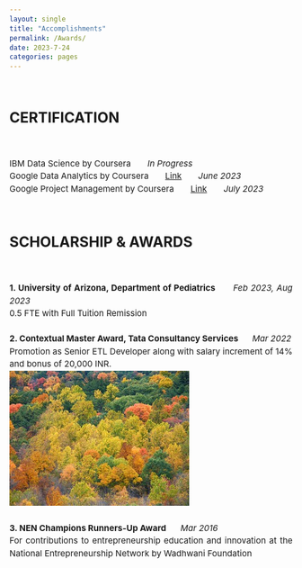 ```yaml
---
layout: single
title: "Accomplishments"
permalink: /Awards/
date: 2023-7-24
categories: pages
---
```


   <div style="text-align: justify; font-size: 17px;">     
    <h2><strong><br>CERTIFICATION</strong></h2><br>                
    <p style="line-height: 1.5; font-size: 15px;">
      IBM Data Science by Coursera&nbsp;&nbsp;&nbsp;&nbsp;&nbsp;&nbsp; 	<i>In Progress</i><br>
      Google Data Analytics by Coursera&nbsp;&nbsp;&nbsp;&nbsp;&nbsp;&nbsp;
      <a href="https://www.coursera.org/account/accomplishments/specialization/certificate/EMEK5BC3QWPA">Link</a><i>&nbsp;&nbsp;&nbsp;&nbsp;&nbsp;&nbsp; June 2023</i> <br>
      Google Project Management by Coursera&nbsp;&nbsp;&nbsp;&nbsp;&nbsp;&nbsp;
      <a href="https://www.coursera.org/account/accomplishments/specialization/certificate/UCSV3HVH4LQL">Link</a><i>&nbsp;&nbsp;&nbsp;&nbsp;&nbsp;&nbsp; July 2023</i> <br>                
    </p>
   </div>                                                                  

   <div style="text-align: justify; font-size: 17px;">     
    <h2><strong><br>SCHOLARSHIP & AWARDS</strong></h2><br>                 
    <p style="line-height: 1.5; font-size: 15px;">
      <strong>1. University of Arizona, Department of Pediatrics&nbsp;&nbsp;&nbsp;&nbsp;&nbsp;&nbsp;</strong> <i>Feb 2023, Aug 2023</i>
      <br>
      0.5 FTE with Full Tuition Remission <br><br>
      <strong>2. Contextual Master Award, Tata Consultancy Services&nbsp;&nbsp;&nbsp;&nbsp;&nbsp;&nbsp; </strong> <i>Mar 2022</i>
      <br>
      Promotion as Senior ETL Developer along with salary increment of 14% and bonus of 20,000 INR. <br>
      <img src="https://github.com/AmritaNeogi/AmritaNeogi.github.io/blob/dc2fdd03d92a59c99a38b290d37dca687c485877/assets/images/decidousForest.jpg" alt="CreditCard_Image" style="max-width: 100%; height: auto;" ><br><br> 
      <strong>3. NEN Champions Runners-Up Award&nbsp;&nbsp;&nbsp;&nbsp;&nbsp;&nbsp;</strong> 
      <i>Mar 2016</i>
      <br>
      For contributions to entrepreneurship education and innovation at the National Entrepreneurship Network by Wadhwani Foundation <br>
    </p>
   </div> 
